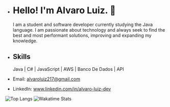 - # Hello! I'm Alvaro Luiz. 🖖


  I am a student and software developer currently studying the Java language. I am passionate about technology and always seek to
  find the best and most performant solutions, improving and expanding my knowledge.

- ## Skills
   Java | C# | JavaScript | AWS | Banco De Dados | API 

- Email: alvaroluiz217@gmail.com
- LinkedIn: www.linkedin.com/in/alvaro-luiz-dev


![Top Langs](https://github-readme-stats.vercel.app/api/top-langs/?username=alvaroluizs&layout=compact&bg_color=000000)        ![Wakatime Stats](https://github-readme-stats.vercel.app/api/wakatime?username=alvaroluizs)
            




